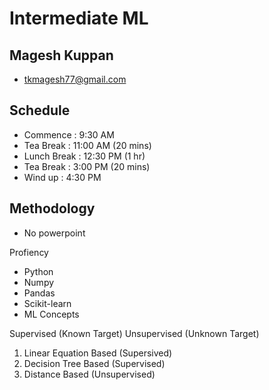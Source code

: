 # Intermediate ML

## Magesh Kuppan
- tkmagesh77@gmail.com

## Schedule
- Commence : 9:30 AM
- Tea Break : 11:00 AM (20 mins)
- Lunch Break : 12:30 PM (1 hr)
- Tea Break : 3:00 PM (20 mins)
- Wind up : 4:30 PM

## Methodology
- No powerpoint

Profiency
- Python
- Numpy
- Pandas
- Scikit-learn
- ML Concepts

Supervised (Known Target)
Unsupervised (Unknown Target)

1. Linear Equation Based (Supersived)
2. Decision Tree Based (Supervised)
3. Distance Based (Unsupervised)